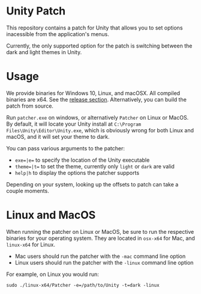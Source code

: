Unity Patch
===========

This repository contains a patch for Unity that allows you to set options inacessible from the application's menus.

Currently, the only supported option for the patch is switching between the dark and light themes in Unity.

Usage
=====

We provide binaries for Windows 10, Linux, and macOSX. All compiled binaries are x64. See the [release section](https://github.com/aevitas/unity-patch/releases). Alternatively, you can build the patch from source.

Run `patcher.exe` on windows, or alternatively `Patcher` on Linux or MacOS. By default, it will locate your Unity install at `C:\Program Files\Unity\Editor\Unity.exe`, which is obviously wrong for both Linux and macOS, and it will set your theme to dark.

You can pass various arguments to the patcher:

* `exe=|e=` to specify the location of the Unity executable
* `theme=|t=` to set the theme, currently only `light` or `dark` are valid
* `help|h` to display the options the patcher supports

Depending on your system, looking up the offsets to patch can take a couple moments.

Linux and MacOS
===============

When running the patcher on Linux or MacOS, be sure to run the respective binaries for your operating system. They are located in `osx-x64` for Mac, and `linux-x64` for Linux.

* Mac users should run the patcher with the `-mac` command line option
* Linux users should run the patcher with the `-linux` command line option

For example, on Linux you would run:

`sudo ./linux-x64/Patcher -e=/path/to/Unity -t=dark -linux`
